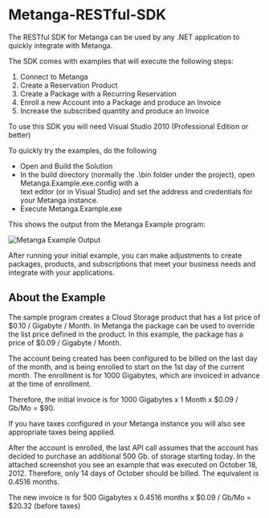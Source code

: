 Metanga-RESTful-SDK
===================

The RESTful SDK for Metanga can be used by any .NET application to quickly integrate with Metanga.

The SDK comes with examples that will execute the following steps:

1. Connect to Metanga
2. Create a Reservation Product
3. Create a Package with a Recurring Reservation
4. Enroll a new Account into a Package and produce an Invoice
5. Increase the subscribed quantity and produce an Invoice

To use this SDK you will need Visual Studio 2010 (Professional Edition or better)

To quickly try the examples, do the following
* Open and Build the Solution
* In the build directory (normally the .\bin folder under the project), open Metanga.Example.exe.config with a  
text editor (or in Visual Studio) and set the address and credentials for your Metanga instance.
* Execute Metanga.Example.exe

This shows the output from the Metanga Example program:

![Metanga Example Output](https://raw.github.com/MetangaSDK/Metanga-RESTful-SDK/master/MetangaSDKExampleOutput.png)

After running your initial example, you can make adjustments to create packages, products, and
subscriptions that meet your business needs and integrate with your applications.

About the Example
-----------------

The sample program creates a Cloud Storage product that has a list price of $0.10 / Gigabyte / Month.
In Metanga the package can be used to override the list price defined in the product. In this example, the
package has a price of $0.09 / Gigabyte / Month.

The account being created has been configured to be billed on the last day of the month, and is being enrolled
to start on the 1st day of the current month. The enrollment is for 1000 Gigabytes, which are invoiced in advance
at the time of enrollment.

Therefore, the initial invoice is for 1000 Gigabytes x 1 Month x $0.09 / Gb/Mo = $90.

If you have taxes configured in your Metanga instance you will also see appropriate taxes being applied.

After the account is enrolled, the last API call assumes that the account has decided to purchase an additional
500 Gb. of storage starting today. In the attached screenshot you see an example that was executed on October 18, 2012.
Therefore, only 14 days of October should be billed. The equivalent is 0.4516 months.

The new invoice is for 500 Gigabytes x 0.4516 months x $0.09 / Gb/Mo = $20.32 (before taxes)